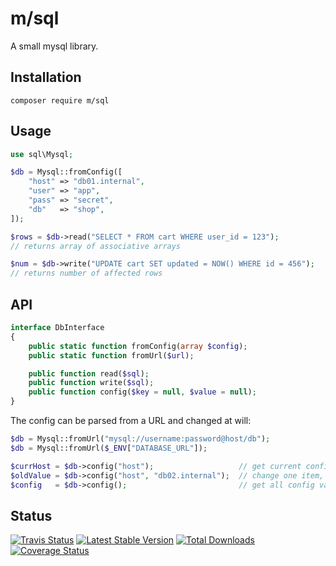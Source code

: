 # m/sql

A small mysql library.


## Installation

```
composer require m/sql
```


## Usage

```php
use sql\Mysql;

$db = Mysql::fromConfig([
    "host" => "db01.internal",
    "user" => "app",
    "pass" => "secret",
    "db"   => "shop",
]);

$rows = $db->read("SELECT * FROM cart WHERE user_id = 123");
// returns array of associative arrays

$num = $db->write("UPDATE cart SET updated = NOW() WHERE id = 456");
// returns number of affected rows
```

## API

```php
interface DbInterface
{
    public static function fromConfig(array $config);
    public static function fromUrl($url);

    public function read($sql);
    public function write($sql);
    public function config($key = null, $value = null);
}
```

The config can be parsed from a URL and changed at will:

```php
$db = Mysql::fromUrl("mysql://username:password@host/db");
$db = Mysql::fromUrl($_ENV["DATABASE_URL"]);

$currHost = $db->config("host");                   // get current config value
$oldValue = $db->config("host", "db02.internal");  // change one item, returns old value
$config   = $db->config();                         // get all config values
```


## Status

[![Travis Status](https://api.travis-ci.org/dotser/db.svg?branch=master)](https://travis-ci.org/dotser/db)
[![Latest Stable Version](https://poser.pugx.org/m/db/v/stable)](https://packagist.org/packages/m/db)
[![Total Downloads](https://poser.pugx.org/m/db/downloads)](https://packagist.org/packages/m/db)
[![Coverage Status](https://coveralls.io/repos/github/dotser/db/badge.svg?branch=master)](https://coveralls.io/github/dotser/db?branch=master)
